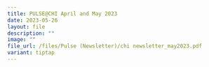 ```yaml
---
title: PULSE@CHI April and May 2023
date: 2023-05-26
layout: file
description: ""
image: ""
file_url: /files/Pulse (Newsletter)/chi newsletter_may2023.pdf
variant: tiptap
---
```

